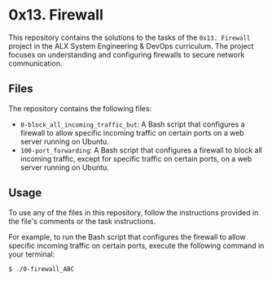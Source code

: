 # 0x13. Firewall

This repository contains the solutions to the tasks of the `0x13. Firewall` project in the ALX System Engineering & DevOps curriculum. The project focuses on understanding and configuring firewalls to secure network communication.

## Files

The repository contains the following files:

* `0-block_all_incoming_traffic_but`: A Bash script that configures a firewall to allow specific incoming traffic on certain ports on a web server running on Ubuntu.
* `100-port_forwarding`: A Bash script that configures a firewall to block all incoming traffic, except for specific traffic on certain ports, on a web server running on Ubuntu.

## Usage

To use any of the files in this repository, follow the instructions provided in the file's comments or the task instructions.

For example, to run the Bash script that configures the firewall to allow specific incoming traffic on certain ports, execute the following command in your terminal:

```bash
$ ./0-firewall_ABC
```

